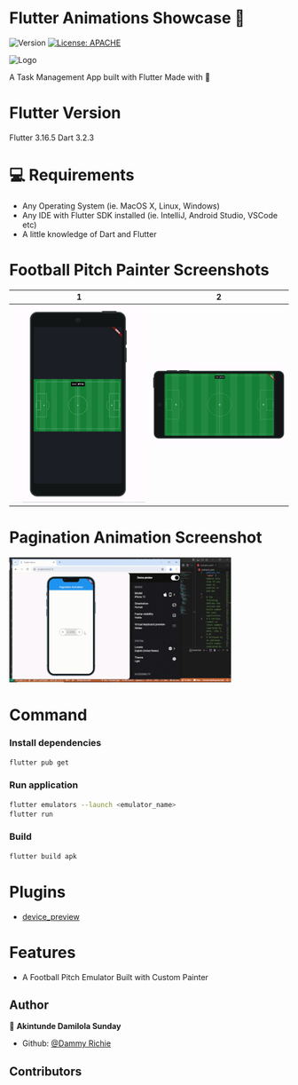 # Flutter Animations Showcase 👋

![Version](https://img.shields.io/badge/version-2.0.0-blue.svg?cacheSeconds=2592000)
[![License: APACHE](https://img.shields.io/badge/License-APACHE-yellow.svg)](#)

 ![Logo](https://camo.githubusercontent.com/28924a8cf399c489a5debfdd9e1f50fd4f936faf7defd401a4dcf8c3f5f19008/68747470733a2f2f73746f726167652e676f6f676c65617069732e636f6d2f636d732d73746f726167652d6275636b65742f63383233653533623361316137623064333661392e706e67)


A Task Management App built with Flutter Made with 💙

 
<!-- # 📲 Download

<br>
<a href="https://play.google.com/store/apps/details?id=com.ichie.todey">
    <img src="https://lh3.googleusercontent.com/qF9r3ZjtgG-qyHdmjecArtKiulz1gmwL_xl9R3_fzk6igSeoN0wYbJSKEX5d_fxJRwYZJpHbqcLB3i9atl-9dOfUl9an7U43TfZ9PtQ=s0" width="200"></img>
</a> -->

# Flutter Version
Flutter 3.16.5
Dart 3.2.3


# 💻 Requirements

- Any Operating System (ie. MacOS X, Linux, Windows)
- Any IDE with Flutter SDK installed (ie. IntelliJ, Android Studio, VSCode etc)
- A little knowledge of Dart and Flutter

# Football Pitch Painter Screenshots

 | 1 | 2|
|------|-------|
|<img src="screenshots/football_pitch_portrait.png" width="400">|<img src="screenshots/football_pitch_landscape.png" width="400">|


# Pagination Animation Screenshot
<img src="screenshots/pagination_animation.gif" width="400">


# Command
### Install dependencies

```sh
flutter pub get
```

### Run application

```sh
flutter emulators --launch <emulator_name>
flutter run
```

### Build

```sh
flutter build apk
```

# Plugins

- [device_preview](https://pub.dev/packages/device_preview) 



# Features
- A Football Pitch Emulator Built with Custom Painter




## Author

👤 **Akintunde Damilola Sunday**

* Github: [@Dammy Richie](https://github.com/this-kin)


## Contributors
